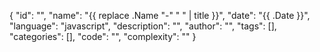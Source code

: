 {
"id": "",
"name": "{{ replace .Name "-" " " | title }}",
"date": "{{ .Date }}",
"language": "javascript",
"description": "",
"author": "",
"tags": [],
"categories": [],
"code": "",
"complexity": ""
}
